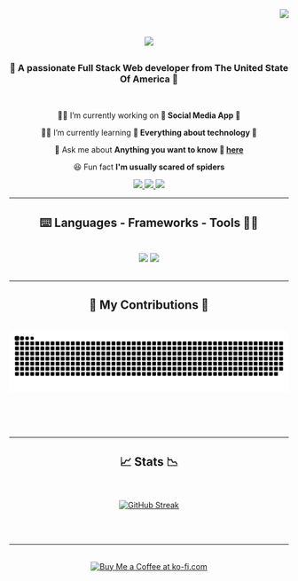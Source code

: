 <img align="right" src="https://visitor-badge.laobi.icu/badge?page_id=Ash0422.visitor-badge&left_color=red&right_color=green&left_text=Hello%20Visitors" />

<h1 align="center">
    <img src="https://readme-typing-svg.herokuapp.com/?font=Righteous&size=35&center=true&vCenter=true&width=500&height=70&duration=4000&lines=Hello+There!+👋;+I'm+Achraf+Chibane!;+A+Full+Stack+Web+Developer" />
</h1>

<h3 align="center">🗽 A passionate Full Stack Web developer from The United State Of America 🗽 </h3>

<br/>

<div align="center">
 
 🧑‍💻 I’m currently working on **📸 Social Media App 🤳**
 
 👨‍🎓 I’m currently learning **🤖 Everything about technology 🤖**

🙋 Ask me about **Anything you want to know 🐬 [here](https://github.com/salesp07/salesp07/issues)**

😆 Fun fact **I'm usually scared of spiders**

 </div>
 
<div align="center"> 
  <a href="mailto:chibane.tkd04@gmail.com">
    <img src="https://img.shields.io/badge/Gmail-333333?style=for-the-badge&logo=gmail&logoColor=red" />
  </a>
  <a href="https://www.linkedin.com/in/achraf-chibane/" target="_blank">
    <img src="https://img.shields.io/badge/LinkedIn-0077B5?style=for-the-badge&logo=linkedin&logoColor=white" target="_blank" />
  </a>
  <a href="https://https://achrafchibane.com/" target="_blank">
     <img src="https://img.shields.io/badge/Portfolio-FF5722?style=for-the-badge&logo=todoist&logoColor=white" target="_blank" /> <!-- sqlite, safari, google-chrome are other good icon options -->
  </a>
</div>

 <hr/>
 
<h2 align="center">⌨️ Languages - Frameworks - Tools 👨‍🔧</h2>
<br/>
<div align="center">
    <img src="https://skillicons.dev/icons?i=react,bootstrap,mui,html,css,vscode,github,figma,tailwind,git,r" />
    <img src="https://skillicons.dev/icons?i=nodejs,python,javascript,typescript,express,firebase,mongodb,c,java,nextjs,mysql,flask" /><br>
</div>

<br/>
<hr/>

<div align="center">
  <h2>🐛 My Contributions 🐛</h2>
  <br>
  <img alt="snake eating my contributions" src="https://github.com/Ash0422/Ash0422/blob/output/github-contribution-grid-snake.svg" />
  
  <br/><br/><br/>
</div>

<hr/>

<h2 align="center">📈 Stats 📉</h2>
<br>
<div align=center>

[![GitHub Streak](https://streak-stats.demolab.com?user=Ash0422&theme=dark&exclude_days=Sun%2CMon%2CTue%2CWed%2CThu%2CFri%2CSat)](https://git.io/streak-stats)

</div>

<br/><br/>

<hr/>

<br/>

<div align="center">
<a href='https://ko-fi.com/ash0422' target='_blank'><img height='64' style='border:0px;height:64px;' src='https://storage.ko-fi.com/cdn/kofi1.png?v=3' border='0' alt='Buy Me a Coffee at ko-fi.com' /></a>
</div>

<br/>
